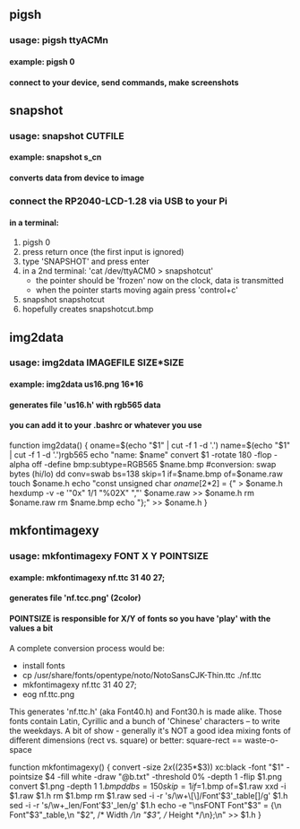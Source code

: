 ## pigsh

### usage: pigsh ttyACMn
#### example: pigsh 0
#### connect to your device, send commands, make screenshots

## snapshot

### usage: snapshot CUTFILE
#### example: snapshot s_cn
#### converts data from device to image

### connect the RP2040-LCD-1.28 via USB to your Pi

#### in a terminal:

1. pigsh 0
2. press return once (the first input is ignored)
3. type 'SNAPSHOT' and press enter
4. in a 2nd terminal: 'cat /dev/ttyACM0 > snapshotcut'
    - the pointer should be 'frozen' now on the clock, data is transmitted
    - when the pointer starts moving again press 'control+c'
5. snapshot snapshotcut
6. hopefully creates snapshotcut.bmp



## img2data

### usage: img2data IMAGEFILE SIZE*SIZE
#### example: img2data us16.png 16*16
#### generates file 'us16.h' with rgb565 data

#### you can add it to your .bashrc or whatever you use

function img2data()
{
oname=$(echo "$1" | cut -f 1 -d '.')
name=$(echo "$1" | cut -f 1 -d '.')rgb565
echo "name: $name"
convert $1 -rotate 180 -flop -alpha off -define bmp:subtype=RGB565 $name.bmp
#conversion: swap bytes (hi/lo)
dd conv=swab bs=138 skip=1 if=$name.bmp of=$oname.raw
touch $oname.h
echo "const unsigned char $oname[$2*2] = {" > $oname.h
hexdump -v -e '"0x" 1/1 "%02X" ","' $oname.raw >> $oname.h
rm $oname.raw
rm $name.bmp
echo "};" >> $oname.h
}

## mkfontimagexy

### usage: mkfontimagexy FONT X Y POINTSIZE
#### example: mkfontimagexy nf.ttc 31 40 27;
#### generates file 'nf.tcc.png' (2color)

#### POINTSIZE is responsible for X/Y of fonts so you have 'play' with the values a bit

A complete conversion process would be:
- install fonts
- cp /usr/share/fonts/opentype/noto/NotoSansCJK-Thin.ttc ./nf.ttc
- mkfontimagexy nf.ttc 31 40 27;
- eog nf.ttc.png

This generates 'nf.ttc.h' (aka Font40.h) and Font30.h is made alike.
Those fonts contain Latin, Cyrillic and a bunch of 'Chinese' characters – to write the weekdays.
A bit of show - generally it's NOT a good idea mixing fonts of different dimensions (rect vs. square)
or better: square-rect == waste-o-space

function mkfontimagexy()
{
convert -size $2x$((235*$3)) xc:black -font "$1" -pointsize $4 -fill white -draw "@b.txt" -threshold 0% -depth 1 -flip $1.png
convert $1.png -depth 1 $1.bmp
dd bs=150 skip=1 if=$1.bmp of=$1.raw
xxd -i $1.raw $1.h
rm $1.bmp
rm $1.raw
sed -i -r 's/\w+\[\]/Font'$3'_table\[\]/g' $1.h
sed -i -r 's/\w+_len/Font'$3'_len/g' $1.h
echo -e "\nsFONT Font"$3" = {\n  Font"$3"_table,\n  "$2", /* Width */\n  "$3", /* Height */\n};\n" >> $1.h
}
